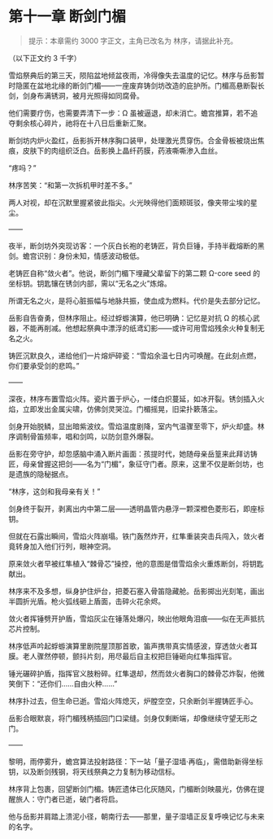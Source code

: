 # 第十一章 断剑门楣

> 提示：本章需约 3000 字正文，主角已改名为 林序，请据此补充。

（以下正文约 3 千字）

雪焰祭典后的第三天，陨陷盆地倾盆夜雨，冷得像失去温度的记忆。林序与岳影暂时隐匿在盆地北缘的断剑门楣——一座废弃铸剑坊改造的庇护所。门楣高悬断裂长剑，剑身布满锈洞，被月光照得如同腐骨。

他们需要疗伤，也需要弄清下一步：Ω 虽被逼退，却未消亡。蟾宫推算，若不追夺剩余核心碎片，祂将在十八日后重新汇聚。

断剑坊内炉火盈红，岳影拆开林序胸口装甲，处理激光贯穿伤。合金骨板被烧出焦痕，皮肤下的肉组织泛白。岳影换上晶纤药膜，药液嘶嘶渗入血丝。

“疼吗？”

林序苦笑：“和第一次拆机甲时差不多。”

两人对视，却在沉默里握紧彼此指尖。火光映得他们面颊斑驳，像夹带尘埃的星尘。

——

夜半，断剑坊外突现访客：一个灰白长袍的老铸匠，背负巨锤，手持半截熔断的黑剑。蟾宫识别：身份未知，情感波动极低。

老铸匠自称“敛火者”。他说，断剑门楣下埋藏父辈留下的第二颗 Ω-core seed 的坐标钥。钥匙镶在锈剑内部，需以“无名之火”炼熔。

所谓无名之火，是将心脏振幅与地脉共振，使血成为燃料。代价是失去部分记忆。

岳影自告奋勇，但林序阻止。经过蜉蝣演算，他已明确：记忆是对抗 Ω 的核心武器，不能再削减。他想起祭典中漂浮的纸鸢幻影——或许可用雪焰残余火种复制无名之火。

铸匠沉默良久，递给他们一片熔炉碎瓷：“雪焰余温七日内可唤醒。在此刻点燃，你们要承受剑的悲鸣。”

——

深夜，林序布置雪焰火阵。瓷片置于炉心，一缕白炽蔓延，如冰开裂。锈剑插入火焰，立即发出金属尖啸，仿佛剑灵哭泣。门楣摇晃，旧梁扑簌落尘。

剑身开始脱鳞，显出暗紫波纹。雪焰温度剧降，室内气温骤至零下，炉火却盛。林序调制骨笛频率，唱和剑鸣，以防剑意外爆裂。

岳影在旁守护，却忽感脑中涌入断片画面：孩提时代，她随母亲岳篁来此拜访铸匠，母亲曾握这把剑——名为“门楣”，象征守门者。原来，这里不仅是断剑坊，也是遗族的隐秘据点。

“林序，这剑和我母亲有关！”

剑身终于裂开，剥离出内中第二层——透明晶管内悬浮一颗深橙色菱形石，即座标钥。

但就在石露出瞬间，雪焰火阵崩塌。铁门轰然炸开，红隼重装突击兵闯入，敛火者竟转身加入他们行列，眼神空洞。

原来敛火者早被红隼植入“棘骨芯”操控，他的意图是借雪焰余火重炼断剑，将钥匙献出。

林序来不及多想，纵身护住炉台，把菱石塞入骨笛隐藏舱。岳影掷出光刻笔，画出半圆折光盾。枪火弧线砸上盾面，击碎火花余烬。

敛火者挥锤劈开护盾，雪焰灰尘在锤落处爆闪，映出他眼角泪痕——似在无声抵抗芯片控制。

林序低声吟起蜉蝣演算里剧院屋顶那首歌，笛声携带真实情感波，穿透敛火者耳膜。老人骤然停顿，颤抖片刻，用尽最后自主权把巨锤砸向红隼指挥官。

锤光碾碎护盾，指挥官义肢粉碎。红隼退却，然而敛火者胸口的棘骨芯炸裂，他微笑倒下：“还你们……自由火种……”

林序扑过去，但生命已逝。雪焰火阵熄灭，炉膛空空，只余断剑半握铸匠手心。

岳影合眼默哀，将门楣残柄插回门口梁缝。剑身仅剩断端，却像继续守望无形之门。

——

黎明，雨停雾升，蟾宫算法投射路径：下一站「量子湿墙·再临」，需借助新得坐标钥，以及断剑残钢，将天线祭典之力复制为移动信标。

林序背上包裹，回望断剑门楣。铸匠遗体已化灰随风，门楣断剑映晨光，仿佛在提醒旅人：守门者已逝，破门者将启。

他与岳影并肩踏上溃泥小径，朝南行去——那里，量子湿墙正反复呼唤记忆与未来的名字。
